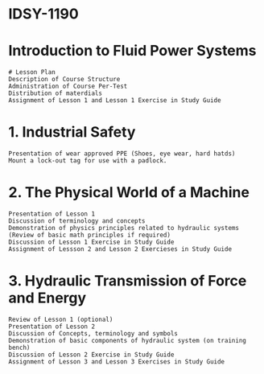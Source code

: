 # IDSY-1190
# Introduction to Fluid Power Systems
    # Lesson Plan 
    Description of Course Structure
    Administration of Course Per-Test
    Distribution of materdials
    Assignment of Lesson 1 and Lesson 1 Exercise in Study Guide
# 1. Industrial Safety
    Presentation of wear approved PPE (Shoes, eye wear, hard hatds)
    Mount a lock-out tag for use with a padlock.
# 2. The Physical World of a Machine
    Presentation of Lesson 1 
    Discussion of terminology and concepts
    Demonstration of physics principles related to hydraulic systems
    (Review of basic math principles if required)
    Discussion of Lesson 1 Exercise in Study Guide
    Assignment of Lessson 2 and Lesson 2 Exercieses in Study Guide
# 3. Hydraulic Transmission of Force and Energy
    Review of Lesson 1 (optional)
    Presentation of Lesson 2 
    Discussion of Concepts, terminology and symbols
    Demonstration of basic components of hydraulic system (on training bench)
    Discussion of Lesson 2 Exercise in Study Guide
    Assignment of Lesson 3 and Lesson 3 Exercises in Study Guide
    

